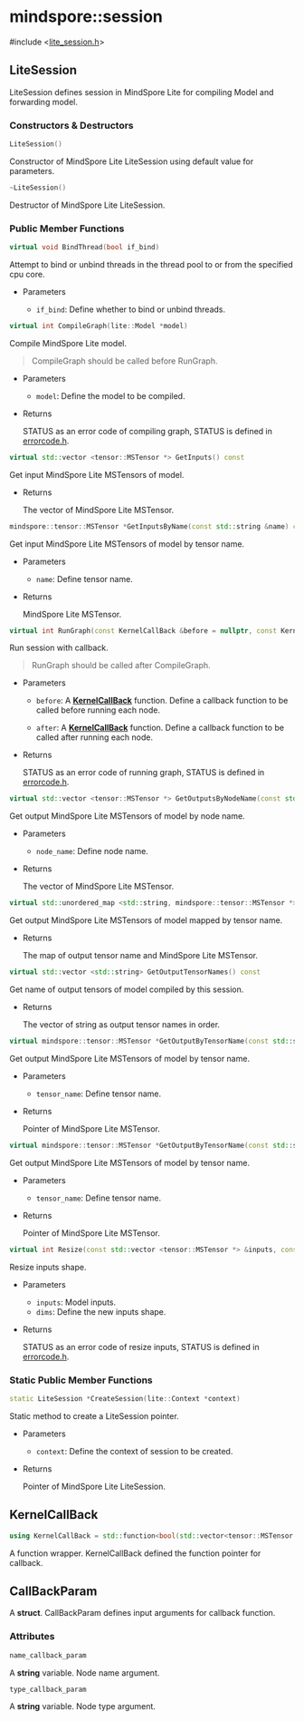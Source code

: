 # mindspore::session

\#include &lt;[lite_session.h](https://gitee.com/mindspore/mindspore/blob/master/mindspore/lite/include/lite_session.h)&gt;

## LiteSession

LiteSession defines session in MindSpore Lite for compiling Model and forwarding model.

### Constructors & Destructors

```cpp
LiteSession()
```

Constructor of MindSpore Lite LiteSession using default value for parameters.

```cpp
~LiteSession()
```

Destructor of MindSpore Lite LiteSession.

### Public Member Functions

```cpp
virtual void BindThread(bool if_bind)
```

Attempt to bind or unbind threads in the thread pool to or from the specified cpu core.

- Parameters

    - `if_bind`: Define whether to bind or unbind threads.

```cpp
virtual int CompileGraph(lite::Model *model)
```

Compile MindSpore Lite model.

> CompileGraph should be called before RunGraph.

- Parameters

    - `model`: Define the model to be compiled.

- Returns

    STATUS as an error code of compiling graph, STATUS is defined in [errorcode.h](https://gitee.com/mindspore/mindspore/blob/master/mindspore/lite/include/errorcode.h).

```cpp
virtual std::vector <tensor::MSTensor *> GetInputs() const
```

Get input MindSpore Lite MSTensors of model.

- Returns

    The vector of MindSpore Lite MSTensor.

```cpp
mindspore::tensor::MSTensor *GetInputsByName(const std::string &name) const
```

Get input MindSpore Lite MSTensors of model by tensor name.

- Parameters

    - `name`: Define tensor name.

- Returns

    MindSpore Lite MSTensor.

```cpp
virtual int RunGraph(const KernelCallBack &before = nullptr, const KernelCallBack &after = nullptr)
```

Run session with callback.
> RunGraph should be called after CompileGraph.

- Parameters

    - `before`: A [**KernelCallBack**](https://www.mindspore.cn/doc/api_cpp/en/master/session.html#kernelcallback) function. Define a callback function to be called before running each node.

    - `after`: A [**KernelCallBack**](https://www.mindspore.cn/doc/api_cpp/en/master/session.html#kernelcallback) function. Define a callback function to be called after running each node.

- Returns

    STATUS as an error code of running graph, STATUS is defined in [errorcode.h](https://gitee.com/mindspore/mindspore/blob/master/mindspore/lite/include/errorcode.h).

```cpp
virtual std::vector <tensor::MSTensor *> GetOutputsByNodeName(const std::string &node_name) const
```

Get output MindSpore Lite MSTensors of model by node name.

- Parameters

    - `node_name`: Define node name.

- Returns

    The vector of MindSpore Lite MSTensor.

```cpp
virtual std::unordered_map <std::string, mindspore::tensor::MSTensor *> GetOutputs() const
```

Get output MindSpore Lite MSTensors of model mapped by tensor name.

- Returns

    The map of output tensor name and MindSpore Lite MSTensor.

```cpp
virtual std::vector <std::string> GetOutputTensorNames() const
```

Get name of output tensors of model compiled by this session.

- Returns

    The vector of string as output tensor names in order.

```cpp
virtual mindspore::tensor::MSTensor *GetOutputByTensorName(const std::string &tensor_name) const
```

Get output MindSpore Lite MSTensors of model by tensor name.

- Parameters

    - `tensor_name`: Define tensor name.

- Returns

    Pointer of MindSpore Lite MSTensor.

```cpp
virtual mindspore::tensor::MSTensor *GetOutputByTensorName(const std::string &tensor_name) const
```

Get output MindSpore Lite MSTensors of model by tensor name.

- Parameters

    - `tensor_name`: Define tensor name.

- Returns

  Pointer of MindSpore Lite MSTensor.

```cpp
virtual int Resize(const std::vector <tensor::MSTensor *> &inputs, const std::vector<std::vector<int>> &dims)

```

Resize inputs shape.

- Parameters

    - `inputs`: Model inputs.
    - `dims`: Define the new inputs shape.

- Returns

    STATUS as an error code of resize inputs, STATUS is defined in [errorcode.h](https://gitee.com/mindspore/mindspore/blob/master/mindspore/lite/include/errorcode.h).

### Static Public Member Functions

```cpp
static LiteSession *CreateSession(lite::Context *context)
```

Static method to create a LiteSession pointer.

- Parameters

    - `context`: Define the context of session to be created.

- Returns

    Pointer of MindSpore Lite LiteSession.

## KernelCallBack

```cpp
using KernelCallBack = std::function<bool(std::vector<tensor::MSTensor *> inputs, std::vector<tensor::MSTensor *> outputs, const CallBackParam &opInfo)>
```

A function wrapper. KernelCallBack defined the function pointer for callback.

## CallBackParam

A **struct**. CallBackParam defines input arguments for callback function.

### Attributes

```cpp
name_callback_param
```

A **string** variable. Node name argument.

```cpp
type_callback_param
```

A **string** variable. Node type argument.
